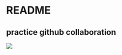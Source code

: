 # README

## practice github collaboration


![](http://www.desertusa.com/dusablog/wp-content/uploads/beavertail2.jpg)
